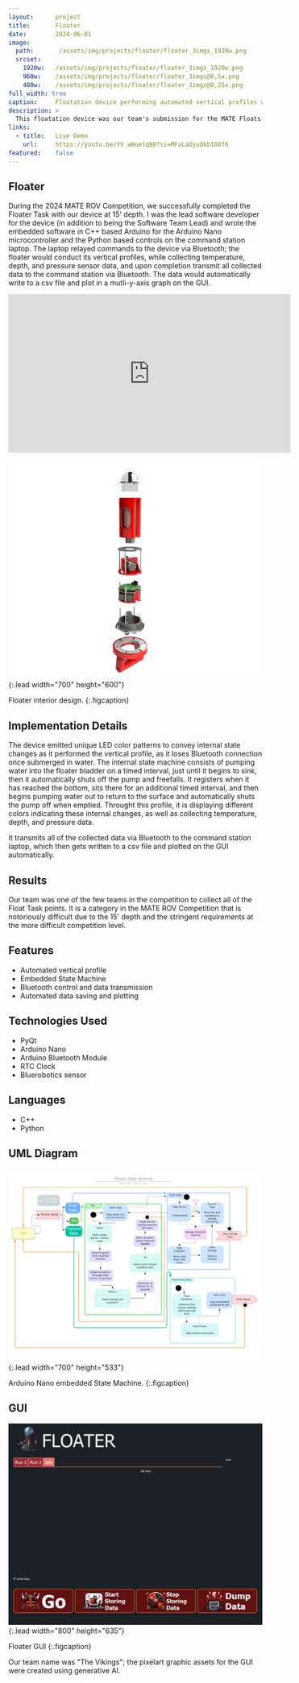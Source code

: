 ```yaml
---
layout:      project
title:       Floater
date:        2024-06-01
image:
  path:       /assets/img/projects/floater/floater_3imgs_1920w.png
  srcset:
    1920w:   /assets/img/projects/floater/floater_3imgs_1920w.png
    960w:    /assets/img/projects/floater/floater_3imgs@0,5x.png
    480w:    /assets/img/projects/floater/floater_3imgs@0,25x.png
full_width: true
caption:     Floatation device performing automated vertical profiles with temperature, depth, and pressure data collection and transmission.
description: >
  This floatation device was our team's submission for the MATE Floats task of the 2024 MATE ROV Competition.  It performs fully automated vertical profiles consisting of sensor temperature, depth, and pressure data collection, and subsequent transmission upon profile completion.  The data received on deck is automatically written to a csv file and plotted in the float device's controls GUI.
links:
  - title:   Live Demo
    url:     https://youtu.be/YV_wWue1qB8?si=MFaLaOyuOkbI08f6
featured:    false
---
```


## Floater
During the 2024 MATE ROV Competition, we successfully completed the Floater Task with our device at 15' depth.  I was the lead software developer for the device (in addition to being the Software Team Lead) and wrote the embedded software in C++ based Arduino for the Arduino Nano microcontroller and the Python based controls on the command station laptop.  The laptop relayed commands to the device via Bluetooth; the floater would conduct its vertical profiles, while collecting temperature, depth, and pressure sensor data, and upon completion transmit all collected data to the command station via Bluetooth.  The data would automatically write to a csv file and plot in a mutli-y-axis graph on the GUI.  

<div class="videoWrapper">
  <iframe width="560" height="315" 
    src="https://www.youtube.com/embed/YV_wWue1qB8?si=MFaLaOyuOkbI08f6" 
    frameborder="0" 
    allowfullscreen>
  </iframe>
</div>

![Floater interior design CAD](/assets/img/projects/floater/floater_interior_700w_600h.png){:.lead width="700" height="600"}

Floater interior design.
{:.figcaption}

## Implementation Details
The device emitted unique LED color patterns to convey internal state changes as it performed the vertical profile, as it loses Bluetooth connection once submerged in water.  The internal state machine consists of pumping water into the floater bladder on a timed interval, just until it begins to sink, then it automatically shuts off the pump and freefalls.  It registers when it has reached the bottom, sits there for an additional timed interval, and then begins pumping water out to return to the surface and automatically shuts the pump off when emptied.  Throught this profile, it is displaying different colors indicating these internal changes, as well as collecting temperature, depth, and pressure data.  

It transmits all of the collected data via Bluetooth to the command station laptop, which then gets written to a csv file and plotted on the GUI automatically. 

## Results
Our team was one of the few teams in the competition to collect all of the Float Task points.  It is a category in the MATE ROV Competition that is notoriously difficult due to the 15' depth and the stringent requirements at the more difficult competition level. 

## Features
- Automated vertical profile
- Embedded State Machine
- Bluetooth control and data transmission
- Automated data saving and plotting

## Technologies Used
- PyQt
- Arduino Nano
- Arduino Bluetooth Module
- RTC Clock
- Bluerobotics sensor

## Languages
- C++
- Python

## UML Diagram
![Image description](/assets/img/projects/floater/floater_stateMach_umlDiag_700w_533h.png){:.lead width="700" height="533"}

Arduino Nano embedded State Machine.
{:.figcaption}

## GUI
![Image description](/assets/img/projects/floater/floater_GUI_1136w_901h.png){:.lead width="800" height="635"}

Floater GUI
{:.figcaption}

Our team name was "The Vikings"; the pixelart graphic assets for the GUI were created using generative AI.  
